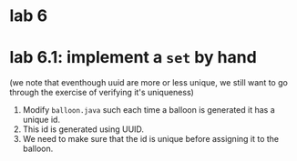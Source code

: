 # lab 6

# lab 6.1: implement a `set` by hand

(we note that eventhough uuid are more or less unique, we still want to go through the exercise of verifying it's uniqueness)

1. Modify `balloon.java` such each time a balloon is generated it has a unique id.   
2. This id is generated using UUID.
3. We need to make sure that the id is unique before assigning it to the balloon.

